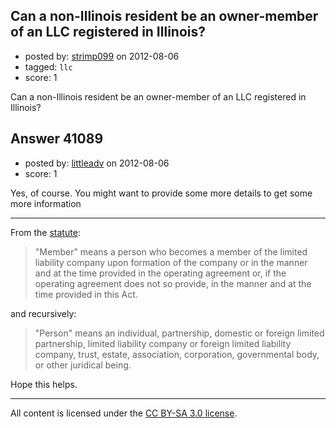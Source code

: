 ## Can a non-Illinois resident be an owner-member of an LLC registered in Illinois?

- posted by: [strimp099](https://stackexchange.com/users/-1/19081-strimp099) on 2012-08-06
- tagged: `llc`
- score: 1

Can a non-Illinois resident be an owner-member of an LLC registered in Illinois?


## Answer 41089

- posted by: [littleadv](https://stackexchange.com/users/-1/13808-littleadv) on 2012-08-06
- score: 1

<p>Yes, of course. You might want to provide some more details to get some more information</p>

<hr>

<p>From the <a href="http://www.ilga.gov/legislation/ilcs/ilcs4.asp?DocName=080501800HArt.%201&amp;ActID=2290&amp;ChapterID=65&amp;SeqStart=100000&amp;SeqEnd=1900000" rel="nofollow">statute</a>:</p>

<blockquote>
  <p>"Member" means a person who becomes a member of the limited liability
  company upon formation of the company or in the manner and at the time
  provided in the operating agreement or, if the operating agreement
  does not so provide, in the manner and at the time provided in this
  Act.</p>
</blockquote>

<p>and recursively:</p>

<blockquote>
  <p>"Person" means an individual, partnership, domestic or foreign limited
  partnership, limited liability company or foreign limited liability
  company, trust, estate, association, corporation, governmental body,
  or other juridical being.</p>
</blockquote>

<p>Hope this helps.</p>




---

All content is licensed under the [CC BY-SA 3.0 license](https://creativecommons.org/licenses/by-sa/3.0/).
